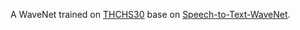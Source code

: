 
A WaveNet trained on [THCHS30](http://data.cslt.org/thchs30/README.html) base on [Speech-to-Text-WaveNet](https://github.com/buriburisuri/speech-to-text-wavenet).
